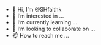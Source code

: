 - 👋 Hi, I’m @SHfaithk
- 👀 I’m interested in ...
- 🌱 I’m currently learning ...
- 💞️ I’m looking to collaborate on ...
- 📫 How to reach me ...

<!---
SHfaithk/SHfaithk is a ✨ special ✨ repository because its `README.md` (this file) appears on your GitHub profile.
You can click the Preview link to take a look at your changes.
--->
